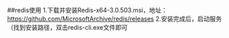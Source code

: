 ##redis使用
1.下载并安装Redis-x64-3.0.503.msi，地址：https://github.com/MicrosoftArchive/redis/releases
2.安装完成后，启动服务（找到安装路径，双击redis-cli.exe文件即可
